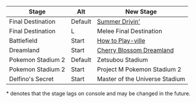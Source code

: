 | Stage					| Alt		| New Stage							|
|-------------------	|---------	|------------------------------		|
| Final Destination		| Default	| [Summer Drivin'](http://forums.kc-mm.com/Gallery/BrawlView.php?Number=216295)				|
| Final Destination		| L			| Melee Final Destination			|
| Battlefield			| Start		| [How to Play-ville](http://forums.kc-mm.com/Gallery/BrawlView.php?Number=215330)			|
| Dreamland				| Start		| [Cherry Blossom Dreamland](http://forums.kc-mm.com/Gallery/BrawlView.php?Number=211978)	|
| Pokemon Stadium 2		| Default	| Zetsubou Stadium					|
| Pokemon Stadium 2		| Start		| Project M Pokemon Stadium 2		|
| Delfino's Secret		| Start		| Master of the Universe Stadium	|

\* denotes that the stage lags on console and may be changed in the future.